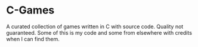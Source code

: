 # C-Games
A curated collection of games written in C with source code. Quality not guaranteed. Some of this is my code and some from elsewhere with credits when I can find them.
